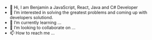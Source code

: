 - 👋 Hi, I am Benjamin a JavaScript, React, Java and C# Developer
- 👀 I’m interested in solving the greatest problems and coming up with developers solutiond.
- 🌱 I’m currently learning ...
- 💞️ I’m looking to collaborate on ...
- 📫 How to reach me ...

<!---
Benjamin-expertDev/Benjamin-expertDev is a ✨ special ✨ repository because its `README.md` (this file) appears on your GitHub profile.
You can click the Preview link to take a look at your changes.
--->
